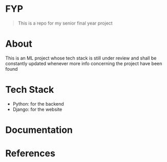 # FYP
> This is a repo for my senior final year project

# About
This is an ML project whose tech stack is still under review and shall be constantly updated whenever more info concerning the project have been found

# Tech Stack
+ Python: for the backend
+ Django: for the website

# Documentation

# References
